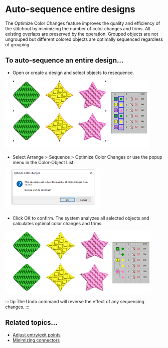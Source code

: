 # Auto-sequence entire designs

The Optimize Color Changes feature improves the quality and efficiency of the stitchout by minimizing the number of color changes and trims. All existing overlaps are preserved by the operation. Grouped objects are not ungrouped but different colored objects are optimally sequenced regardless of grouping.

## To auto-sequence an entire design...

- Open or create a design and select objects to resequence.

![AutoSequenceDesign1.png](assets/AutoSequenceDesign1.png)

- Select Arrange > Sequence > Optimize Color Changes or use the popup menu in the Color-Object List.

![OptimizeColorChanges.png](assets/OptimizeColorChanges.png)

- Click OK to confirm. The system analyzes all selected objects and calculates optimal color changes and trims.

![AutoSequenceDesign2.png](assets/AutoSequenceDesign2.png)

::: tip
The Undo command will reverse the effect of any sequencing changes.
:::

## Related topics...

- [Adjust entry/exit points](../../Quality/connectors/Adjust_entry_exit_points)
- [Minimizing connectors](../../Quality/connectors/Minimizing_connectors)
